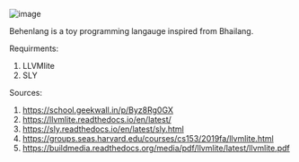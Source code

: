 

![image](https://user-images.githubusercontent.com/34571056/185396634-a3115f2b-1a93-4223-961c-512170673c2a.png)

Behenlang is a toy programming langauge inspired from Bhailang.

Requirments:
1. LLVMlite
2. SLY

Sources:

1. https://school.geekwall.in/p/Byz8Rg0GX
2. https://llvmlite.readthedocs.io/en/latest/
3. https://sly.readthedocs.io/en/latest/sly.html
4. https://groups.seas.harvard.edu/courses/cs153/2019fa/llvmlite.html
5. https://buildmedia.readthedocs.org/media/pdf/llvmlite/latest/llvmlite.pdf

